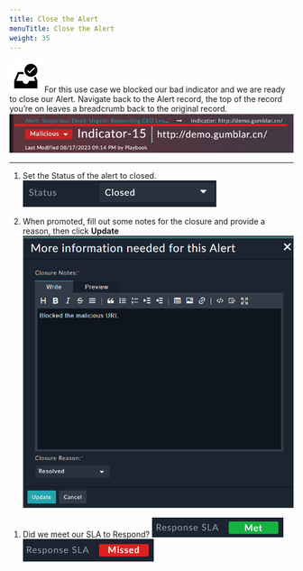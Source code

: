 ```yaml
---
title: Close the Alert
menuTitle: Close the Alert
weight: 35
---
```


![user_complete_icon](check_box.svg)
For this use case we blocked our bad indicator and we are ready to close our Alert. Navigate back to the Alert record, the top of the record you’re on leaves a breadcrumb back to the original record.
![Bread Crumb](bread_crumb.png)

---

1. Set the Status of the alert to closed. ![Closed Status](statclosed.png)

1. When promoted, fill out some notes for the closure and provide a reason, then click **Update** ![More info popup](moreinfo.png?height=400px)

<!-- 1. We’re prompted to also update our SIEM assuming the alert came from a SIEM. We did not use the SIEM, so just click “Do Nothing”. ![Close SIEM popup](closesiem.png)

{{% notice note %}}In a production environment the “Close SIEM Alert” step would be automatically added to update your environment.{{% /notice %}} -->

1. Did we meet our SLA to Respond? ![Met SLA](metsla.png) ![Missed SLA](missedsla.png)
